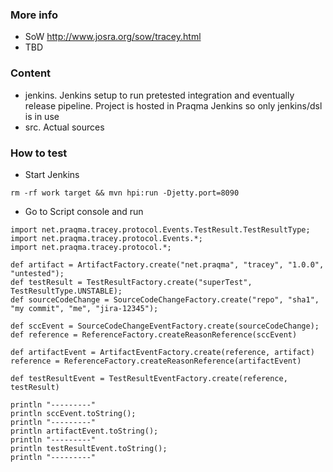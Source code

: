 ### More info

* SoW http://www.josra.org/sow/tracey.html
* TBD

### Content

* jenkins. Jenkins setup to run pretested integration and eventually release pipeline. Project is hosted in Praqma Jenkins so only jenkins/dsl is in use
* src. Actual sources

### How to test

* Start Jenkins

```
rm -rf work target && mvn hpi:run -Djetty.port=8090
```

* Go to Script console and run

```
import net.praqma.tracey.protocol.Events.TestResult.TestResultType;
import net.praqma.tracey.protocol.Events.*;
import net.praqma.tracey.protocol.*;

def artifact = ArtifactFactory.create("net.praqma", "tracey", "1.0.0", "untested");
def testResult = TestResultFactory.create("superTest", TestResultType.UNSTABLE);
def sourceCodeChange = SourceCodeChangeFactory.create("repo", "sha1", "my commit", "me", "jira-12345");

def sccEvent = SourceCodeChangeEventFactory.create(sourceCodeChange);
def reference = ReferenceFactory.createReasonReference(sccEvent)

def artifactEvent = ArtifactEventFactory.create(reference, artifact)
reference = ReferenceFactory.createReasonReference(artifactEvent)

def testResultEvent = TestResultEventFactory.create(reference, testResult)

println "---------"
println sccEvent.toString();
println "---------"
println artifactEvent.toString();
println "---------"
println testResultEvent.toString();
println "---------"
